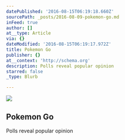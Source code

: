 ```yaml
---
datePublished: '2016-08-15T06:19:18.660Z'
sourcePath: _posts/2016-08-09-pokemon-go.md
inFeed: true
author: []
at__type: Article
via: {}
dateModified: '2016-08-15T06:19:17.972Z'
title: Pokemon Go
publisher: {}
at__context: 'http://schema.org'
description: Polls reveal popular opinion
starred: false
_type: Blurb

---
```

<article style=""><img src="https://the-grid-user-content.s3-us-west-2.amazonaws.com/dbe4ddfe-16b4-473f-a8d8-062f588f236d.jpg" /><h1>Pokemon Go</h1><p>Polls reveal popular opinion</p></article>